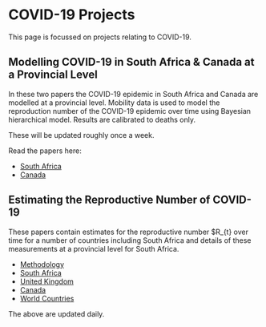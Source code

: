 # COVID-19 Projects

This page is focussed on projects relating to COVID-19.

## Modelling COVID-19 in South Africa & Canada at a Provincial Level

In these two papers the COVID-19 epidemic in South Africa and Canada are modelled at a provincial level. Mobility data is used to model the reproduction number of the COVID-19 epidemic over time using Bayesian hierarchical model. Results are calibrated to deaths only. 

These will be updated roughly once a week.

Read the papers here:

* [South Africa](modelling_covid-19_in_south_africa_at_a_provincial_level.html)
* [Canada](modelling_covid-19_in_canada_at_a_provincial_level.html)

## Estimating the Reproductive Number of COVID-19

These papers contain estimates for the reproductive number $R_{t} over time for a number of countries including South Africa and details of these measurements at a provincial level for South Africa. 

* [Methodology](estimating_r.html)
* [South Africa](estimating_r_za.html)
* [United Kingdom](estimating_r_uk.html)
* [Canada](estimating_r_ca.html)
* [World Countries](estimating_r_world.html)

The above are updated daily.
